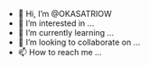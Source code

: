 - 👋 Hi, I’m @OKASATRIOW
- 👀 I’m interested in ...
- 🌱 I’m currently learning ...
- 💞️ I’m looking to collaborate on ...
- 📫 How to reach me ...

<!---
OKASATRIOW/OKASATRIOW is a ✨ special ✨ repository because its `README.md` (this file) appears on your GitHub profile.
You can click the Preview link to take a look at your changes.
--->
